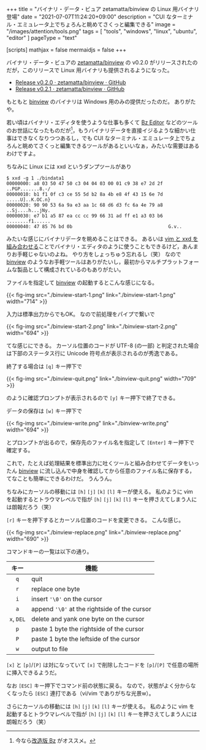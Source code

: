 +++
title = "バイナリ・データ・ビュア zetamatta/binview の Linux 用バイナリ登場"
date =  "2021-07-07T11:24:20+09:00"
description = "CUI なターミナル・エミュレータ上でちょろんと眺めてさくっと編集できる"
image = "/images/attention/tools.png"
tags  = [ "tools", "windows", "linux", "ubuntu", "editor" ]
pageType = "text"

[scripts]
  mathjax = false
  mermaidjs = false
+++

バイナリ・データ・ビュアの [zetamatta/binview][binview] の v0.2.0 がリリースされたのだが，このリリースで Linux 用バイナリも提供されるようになった。

- [Release v0.2.0 · zetamatta/binview · GitHub](https://github.com/zetamatta/binview/releases/tag/v0.2.0)
- [Release v0.2.1 · zetamatta/binview · GitHub](https://github.com/zetamatta/binview/releases/tag/v0.2.1)

もともと [binview] のバイナリは Windows 用のみの提供だったのだ。
ありがたや。

若い頃はバイナリ・エディタを使うような仕事も多くて [Bz Editor] などのツールのお世話になったものだが[^bz1]，もうバイナリデータを直接イジるような細かい仕事はできなくなりつつあるし，でも CUI なターミナル・エミュレータ上でちょろんと眺めてさくっと編集できるツールがあるといいなぁ，みたいな需要はあるわけですよ。

[^bz1]: 今なら[改造版 Bz](https://gitlab.com/devill.tamachan/binaryeditorbz/ "devill.tamachan / binaryeditorbz · GitLab") がオススメ。

ちなみに Linux には xxd というダンプツールがあり

```text
$ xxd -g 1 ./bindata1 
00000000: a8 03 50 47 50 c3 04 04 03 00 01 c9 38 e7 2d 2f  ..PGP.......8.-/
00000010: b1 f1 0f c3 ce 55 5d b2 8a 4b e8 4f 43 15 6e 7d  .....U]..K.OC.n}
00000020: 90 90 53 6a 9a e3 aa 1c 68 d6 d3 fc 6a 4e 79 a8  ..Sj....h...jNy.
00000030: e7 b1 a5 87 ea cc cc 99 66 31 ad ff e1 a3 03 b6  ........f1......
00000040: 47 85 76 bd 0b                                   G.v..
```

みたいな感じにバイナリデータを眺めることはできる。
あるいは [vim と xxd を組み合わせる](https://kaworu.jpn.org/vim/vim%E3%81%A7%E3%83%90%E3%82%A4%E3%83%8A%E3%83%AA%E3%83%95%E3%82%A1%E3%82%A4%E3%83%AB%E3%82%92%E6%89%B1%E3%81%86 "vimでバイナリファイルを扱う - neovim/vim入門")ことでバイナリ・エディタのように使うこともできるけど，あんまりお手軽じゃないのよね。
やり方をしょっちゅう忘れるし（笑） なので [binview] のようなお手軽ツールはありがたいし，最初からマルチプラットフォームな製品として構成されているのもありがたい。

ファイルを指定して [binview] の起動するとこんな感じになる。

{{< fig-img src="./binview-start-1.png" link="./binview-start-1.png" width="714" >}}

入力は標準出力からでもOK。
なので前処理をパイプで繋いで

{{< fig-img src="./binview-start-2.png" link="./binview-start-2.png" width="694" >}}

てな感じにできる。
カーソル位置のコードが UTF-8 (の一部) と判定された場合は下部のステータス行に Unicode 符号点が表示されるのが秀逸である。

終了する場合は `[q]` キー押下で

{{< fig-img src="./binview-quit.png" link="./binview-quit.png" width="709" >}}

のように確認プロンプトが表示されるので `[y]` キー押下で終了できる。

データの保存は `[w]` キー押下で

{{< fig-img src="./binview-write.png" link="./binview-write.png" width="694" >}}

とプロンプトが出るので，保存先のファイル名を指定して `[Enter]` キー押下で確定する。

これで，たとえば処理結果を標準出力に吐くツールと組み合わせてデータをいったん [binview] に流し込んで中身を確認してから任意のファイル名に保存する，てなことも簡単にできるわけだ。
うんうん。

ちなみにカーソルの移動には `[h]` `[j]` `[k]` `[l]` キーが使える。
私のように vim を起動するとトラウマレベルで指が `[h]` `[j]` `[k]` `[l]` キーを押さえてしまう人には朗報だろう（笑）

`[r]` キーを押下するとカーソル位置のコードを変更できる。
こんな感じ。

{{< fig-img src="./binview-replace.png" link="./binview-replace.png" width="690" >}}

コマンドキーの一覧は以下の通り。

|    キー    | 機能                                         |
| :--------: | -------------------------------------------- |
|    `q`     | quit                                         |
|    `r`     | replace one byte                             |
|    `i`     | insert `'\0'` on the cursor                  |
|    `a`     | append `'\0'` at the rightside of the cursor |
| `x`, `DEL` | delete and yank one byte on the cursor       |
|    `p`     | paste 1 byte the rightside of the cursor     |
|    `P`     | paste 1 byte the leftside of the cursor      |
|    `w`     | output to file                               |

`[x]` と `[p]`/`[P]` は対になっていて `[x]` で削除したコードを `[p]`/`[P]` で任意の場所に挿入できるようだ。

なお `[ESC]` キー押下でコマンド前の状態に戻る。
なので，状態がよく分からなくなったら `[ESC]` 連打である（vi/vim でありがちな光景w）。

さらにカーソルの移動には `[h]` `[j]` `[k]` `[l]` キーが使える。
私のように vim を起動するとトラウマレベルで指が `[h]` `[j]` `[k]` `[l]` キーを押さえてしまう人には朗報だろう（笑）


[binview]: https://github.com/zetamatta/binview "zetamatta/binview: Binary data viewer on the terminal"
[Bz Editor]: https://www.vcraft.jp/soft/bz.html "Bz - c.mos"
<!-- eof -->
